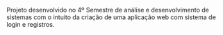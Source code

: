 Projeto desenvolvido no 4º Semestre de análise e desenvolvimento de sistemas com o intuito da criação de uma aplicação web com sistema de login e registros.

